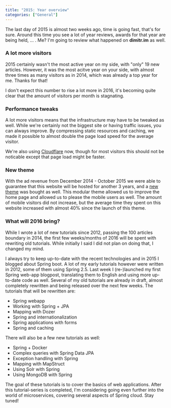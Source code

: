 ```yaml
---
title: "2015: Year overview"
categories: ["General"]
---
```


The last day of 2015 is almost two weeks ago, time is going fast, that's for sure. Around this time you see a lot of year reviews, awards for that year are being held, ... . Me? I'm going to review what happened on **dimitr.im** as well.

### A lot more visitors

2015 certainly wasn't the most active year on my side, with "only" 19 new articles. However, it was the most acitve year on your side, with almost three times as many visitors as in 2014, which was already a top year for me. Thanks for that!

I don't expect this number to rise a lot more in 2016, it's becoming quite clear that the amount of visitors per month is stagnating.

### Performance tweaks

A lot more visitors means that the infrastructure may have to be tweaked as well. While we're certainly not the biggest site or having traffic issues, you can always improve. By compressing static resources and caching, we made it possible to almost double the page load speed for the average visitor.

We're also using [Cloudflare](https://www.cloudflare.com/) now, though for most visitors this should not be noticable except that page load might be faster.

### New theme

With the ad revenue from December 2014 - October 2015 we were able to guarantee that this website will be hosted for another 3 years, and a [new theme](https://siteorigin.com/theme/vantage/) was bought as well. This modular theme allowed us to improve the home page and allowed us to please the mobile users as well. The amount of mobile visitors did not increase, but the average time they spent on this website increased with almost 40% since the launch of this theme.

### What will 2016 bring?

While I wrote a lot of new tutorials since 2012, passing the 100 articles boundary in 2014, the first few weeks/months of 2016 will be spent with rewriting old tutorials. While initially I said I did not plan on doing that, I changed my mind.

I always try to keep up-to-date with the recent technologies and in 2015 I blogged about Spring boot. A lot of my early tutorials however were written in 2012, some of them using Spring 2.5. Last week I (re-)launched my first Spring web-app blogpost, translating them to English and using more up-to-date code as well. Several of my old tutorials are already in draft, almost completely rewritten and being released over the next few weeks. The tutorials that will be rewritten are:

- Spring webapp
- Working with Spring + JPA
- Mapping with Dozer
- Spring and internationalization
- Spring applications with forms
- Spring and caching

There will also be a few new tutorials as well:

- Spring + Docker
- Complex queries with Spring Data JPA
- Exception handling with Spring
- Mapping with MapStruct
- Using Solr with Spring
- Using MongoDB with Spring

The goal of these tutorials is to cover the basics of web applications. After this tutorial-series is completed, I'm considering going even further into the world of microservices, covering several aspects of Spring cloud. Stay tuned!
